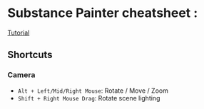 # Substance Painter cheatsheet :

[Tutorial](https://www.youtube.com/watch?v=_j27AS0VQOw&list=PLB0wXHrWAmCwnqWfKdGEmbtSKN2EzvLrY&index=5)

## Shortcuts

### Camera
* `Alt + Left/Mid/Right Mouse`: Rotate / Move / Zoom
* `Shift + Right Mouse Drag`: Rotate scene lighting